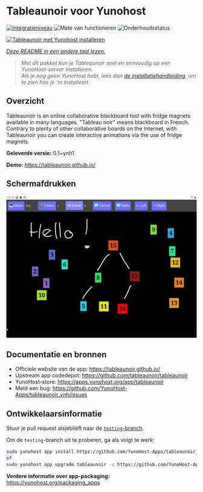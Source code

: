 <!--
NB: Deze README is automatisch gegenereerd door <https://github.com/YunoHost/apps/tree/master/tools/readme_generator>
Hij mag NIET handmatig aangepast worden.
-->

# Tableaunoir voor Yunohost

[![Integratieniveau](https://dash.yunohost.org/integration/tableaunoir.svg)](https://ci-apps.yunohost.org/ci/apps/tableaunoir/) ![Mate van functioneren](https://ci-apps.yunohost.org/ci/badges/tableaunoir.status.svg) ![Onderhoudsstatus](https://ci-apps.yunohost.org/ci/badges/tableaunoir.maintain.svg)

[![Tableaunoir met Yunohost installeren](https://install-app.yunohost.org/install-with-yunohost.svg)](https://install-app.yunohost.org/?app=tableaunoir)

*[Deze README in een andere taal lezen.](./ALL_README.md)*

> *Met dit pakket kun je Tableaunoir snel en eenvoudig op een YunoHost-server installeren.*  
> *Als je nog geen YunoHost hebt, lees dan [de installatiehandleiding](https://yunohost.org/install), om te zien hoe je 'm installeert.*

## Overzicht

Tableaunoir is an online collaborative blackboard tool with fridge magnets available in many languages. "Tableau noir" means blackboard in French. Contrary to plenty of other collaborative boards on the Internet, with Tableaunoir you can create interactive animations via the use of fridge magnets.

**Geleverde versie:** 0.1~ynh1

**Demo:** <https://tableaunoir.github.io/>

## Schermafdrukken

![Schermafdrukken van Tableaunoir](./doc/screenshots/screenshot.jpg)

## Documentatie en bronnen

- Officiele website van de app: <https://tableaunoir.github.io/>
- Upstream app codedepot: <https://github.com/tableaunoir/tableaunoir>
- YunoHost-store: <https://apps.yunohost.org/app/tableaunoir>
- Meld een bug: <https://github.com/YunoHost-Apps/tableaunoir_ynh/issues>

## Ontwikkelaarsinformatie

Stuur je pull request alsjeblieft naar de [`testing`-branch](https://github.com/YunoHost-Apps/tableaunoir_ynh/tree/testing).

Om de `testing`-branch uit te proberen, ga als volgt te werk:

```bash
sudo yunohost app install https://github.com/YunoHost-Apps/tableaunoir_ynh/tree/testing --debug
of
sudo yunohost app upgrade tableaunoir -u https://github.com/YunoHost-Apps/tableaunoir_ynh/tree/testing --debug
```

**Verdere informatie over app-packaging:** <https://yunohost.org/packaging_apps>
